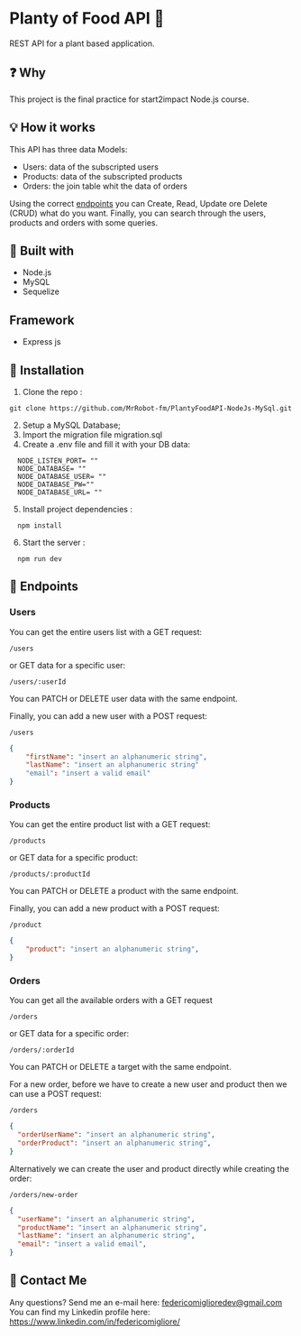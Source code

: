 # Planty of Food API 🥬

REST API for a plant based application.

## :question: Why

This project is the final practice for start2impact Node.js course.

## :bulb: How it works

This API has three data Models:

- Users: data of the subscripted users
- Products: data of the subscripted products
- Orders: the join table whit the data of orders

Using the correct [endpoints](#endpoints) you can Create, Read, Update ore Delete (CRUD) what do you want.
Finally, you can search through the users, products and orders with some queries.

## 🧪 Built with 
- Node.js
- MySQL
- Sequelize

## Framework
- Express js

## :floppy_disk: Installation

1) Clone the repo :
 ``` 
 git clone https://github.com/MrRobot-fm/PlantyFoodAPI-NodeJs-MySql.git
```
2) Setup a MySQL Database;
3) Import the migration file migration.sql
4) Create a .env file and fill it with your DB data:
```
  NODE_LISTEN_PORT= ""
  NODE_DATABASE= ""
  NODE_DATABASE_USER= ""
  NODE_DATABASE_PW=""
  NODE_DATABASE_URL= "" 
```
5) Install project dependencies :
```
  npm install 
```
6) Start the server :
```
  npm run dev
```

## :open_file_folder: Endpoints

### Users

You can get the entire users list with a GET request:

`/users`

or GET data for a specific user:

`/users/:userId`
  
You can PATCH or DELETE user data with the same endpoint.

Finally, you can add a new user with a POST request:

`/users`

```json
{
    "firstName": "insert an alphanumeric string",
    "lastName": "insert an alphanumeric string"
    "email": "insert a valid email"
}
```

### Products

You can get the entire product list with a GET request:

`/products`

or GET data for a specific product:

`/products/:productId`

 
You can PATCH or DELETE a product with the same endpoint.

Finally, you can add a new product with a POST request:

`/product`

```json
{
    "product": "insert an alphanumeric string",
}
```

### Orders

You can get all the available orders with a GET request

`/orders`

or GET data for a specific order:

`/orders/:orderId`

You can PATCH or DELETE a target with the same endpoint.

For a new order, before we have to create a new user and product then we can use a POST request:

`/orders`

```json
{
  "orderUserName": "insert an alphanumeric string",
  "orderProduct": "insert an alphanumeric string",
}
```

Alternatively we can create the user and product directly while creating the order:

`/orders/new-order`

```json
{
  "userName": "insert an alphanumeric string",
  "productName": "insert an alphanumeric string",
  "lastName": "insert an alphanumeric string",
  "email": "insert a valid email",
}
```



## :e-mail: Contact Me

Any questions? Send me an e-mail here: federicomiglioredev@gmail.com <br>
You can find my Linkedin profile here: https://www.linkedin.com/in/federicomigliore/
